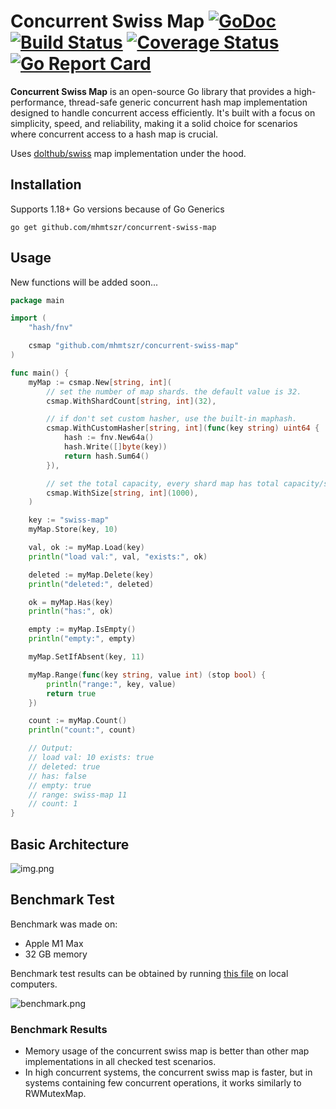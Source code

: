 # Concurrent Swiss Map [![GoDoc][doc-img]][doc] [![Build Status][ci-img]][ci] [![Coverage Status][cov-img]][cov] [![Go Report Card][go-report-img]][go-report]

**Concurrent Swiss Map** is an open-source Go library that provides a high-performance, thread-safe generic concurrent hash map implementation designed to handle concurrent access efficiently. It's built with a focus on simplicity, speed, and reliability, making it a solid choice for scenarios where concurrent access to a hash map is crucial.

Uses [dolthub/swiss](https://github.com/dolthub/swiss) map implementation under the hood.

## Installation

Supports 1.18+ Go versions because of Go Generics

```
go get github.com/mhmtszr/concurrent-swiss-map
```

## Usage

New functions will be added soon...

```go
package main

import (
	"hash/fnv"

	csmap "github.com/mhmtszr/concurrent-swiss-map"
)

func main() {
	myMap := csmap.New[string, int](
		// set the number of map shards. the default value is 32.
		csmap.WithShardCount[string, int](32),

		// if don't set custom hasher, use the built-in maphash.
		csmap.WithCustomHasher[string, int](func(key string) uint64 {
			hash := fnv.New64a()
			hash.Write([]byte(key))
			return hash.Sum64()
		}),

		// set the total capacity, every shard map has total capacity/shard count capacity. the default value is 0.
		csmap.WithSize[string, int](1000),
	)

	key := "swiss-map"
	myMap.Store(key, 10)

	val, ok := myMap.Load(key)
	println("load val:", val, "exists:", ok)

	deleted := myMap.Delete(key)
	println("deleted:", deleted)

	ok = myMap.Has(key)
	println("has:", ok)

	empty := myMap.IsEmpty()
	println("empty:", empty)

	myMap.SetIfAbsent(key, 11)

	myMap.Range(func(key string, value int) (stop bool) {
		println("range:", key, value)
		return true
	})

	count := myMap.Count()
	println("count:", count)

	// Output:
	// load val: 10 exists: true
	// deleted: true
	// has: false
	// empty: true
	// range: swiss-map 11
	// count: 1
}
```

## Basic Architecture
![img.png](img.png)

## Benchmark Test
Benchmark was made on:
- Apple M1 Max
- 32 GB memory

Benchmark test results can be obtained by running [this file](concurrent_swiss_map_benchmark_test.go) on local computers.

![benchmark.png](benchmark.png)

### Benchmark Results

- Memory usage of the concurrent swiss map is better than other map implementations in all checked test scenarios.
- In high concurrent systems, the concurrent swiss map is faster, but in systems containing few concurrent operations, it works similarly to RWMutexMap.

[doc-img]: https://godoc.org/github.com/mhmtszr/concurrent-swiss-map?status.svg
[doc]: https://godoc.org/github.com/mhmtszr/concurrent-swiss-map
[ci-img]: https://github.com/mhmtszr/concurrent-swiss-map/actions/workflows/build-test.yml/badge.svg
[ci]: https://github.com/mhmtszr/concurrent-swiss-map/actions/workflows/build-test.yml
[cov-img]: https://codecov.io/gh/mhmtszr/concurrent-swiss-map/branch/master/graph/badge.svg
[cov]: https://codecov.io/gh/mhmtszr/concurrent-swiss-map
[go-report-img]: https://goreportcard.com/badge/github.com/mhmtszr/concurrent-swiss-map
[go-report]: https://goreportcard.com/report/github.com/mhmtszr/concurrent-swiss-map